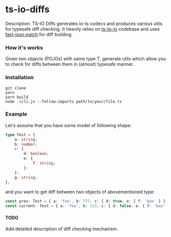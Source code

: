 # ts-io-diffs

Description: TS-IO Diffs generates io-ts codecs and produces various utils for typesafe diff checking. It heavily relies on [ts-to-io](https://github.com/juusaw/ts-to-io) codebase and uses [fast-json-patch](https://www.npmjs.com/package/fast-json-patch) for diff building.

### How it's works

Given two objects (POJOs) with same type T, generate utils which allow you to check for diffs between them in (almost) typesafe manner.

### Installation

```
git clone
yarn
yarn build
node .\cli.js --follow-imports path/to/your/file.ts
```

### Example

Let's assume that you have some model of following shape:

```typescript
type Test = {
	a: string;
	b: number;
	c: {
		d: boolean;
		e: {
			f: string;
		};
	};
	g: string;
};
```

and you want to get diff between two objects of abovementioned type:

```typescript
const prev: Test = { a: 'foo', b: 777, c: { d: true, e: { f: 'bax' } }, g: 'lol' };
const current: Test = { a: 'foo', b: 123, c: { d: false, e: { f: 'baz' } }, g: 'lawl' };
```

#### TODO

Add detailed description of diff checking mechanism.
